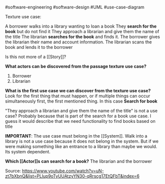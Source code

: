 #software-engineering #software-design #UML #use-case-diagram

Texture use case:

A borrower walks into a library wanting to loan a book
They **search for the book** but do not find it
They approach a librarian and give them the name of the title
The librarian **searches for the book** and finds it.
The borrower gives the librarian their name and account information.
The librarian scans the book and lends it to the borrower

Is this not more of a [[Story]]?

**What actors can be discovered from the passage texture use case?**
1. Borrower
2. Librarian

**What is the first use case we can discover from the texture use case?**
Look for the first thing that must happen, or if multiple things can occur simultaneously first, the first mentioned thing. In this case **Search for book**

"They approach a librarian and give them the name of the title" is not a use case? Probably because that is part of the search for a book use case. I guess it would describe that we need functionality to find books based on title

**IMPORTANT**: The use case must belong in the [[System]]. Walk into a library is not a use case because it does not belong in the system. But if we were making something like an entrance to a library than maybe we would. Its system dependent.

**Which [[Actor]]s can search for a book?** 
The librarian and the borrower




Source: https://www.youtube.com/watch?v=uN-zt7bXbnQ&list=PLlup9oTyUUAtzyYN30-qRrscg17EtQFbT&index=6